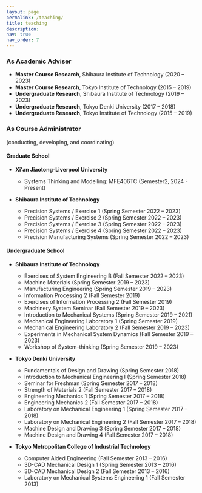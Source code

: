```yaml
---
layout: page
permalink: /teaching/
title: teaching
description:
nav: true
nav_order: 7
---
```


### As Academic Adviser
- **Master Course Research**, Shibaura Institute of Technology (2020 – 2023)
- **Master Course Research**, Tokyo Institute of Technology (2015 – 2019)
- **Undergraduate Research**, Shibaura Institute of Technology (2019 – 2023)
- **Undergraduate Research**, Tokyo Denki University (2017 – 2018)
- **Undergraduate Research**, Tokyo Institute of Technology (2015 – 2019)


### As Course Administrator
(conducting, developing, and coordinating)

#### Graduate School
- **Xi'an Jiaotong-Liverpool University**
  - Systems Thinking and Modelling: MFE406TC (Semester2, 2024 - Present)

- **Shibaura Institute of Technology**
  - Precision Systems / Exercise 1 (Spring Semester 2022 – 2023)
  - Precision Systems / Exercise 2 (Spring Semester 2022 – 2023)
  - Precision Systems / Exercise 3 (Spring Semester 2022 – 2023)
  - Precision Systems / Exercise 4 (Spring Semester 2022 – 2023)
  - Precision Manufacturing Systems (Spring Semester 2022 – 2023)

#### Undergraduate School
- **Shibaura Institute of Technology**
  - Exercises of System Engineering B (Fall Semester 2022 – 2023)
  - Machine Materials (Spring Semester 2019 – 2023)
  - Manufacturing Engineering (Spring Semester 2019 – 2023)
  - Information Processing 2 (Fall Semester 2019)
  - Exercises of Information Processing 2 (Fall Semester 2019)
  - Machinery System Seminar (Fall Semester 2019 – 2023)
  - Introduction to Mechanical Systems (Spring Semester 2019 – 2021)
  - Mechanical Engineering Laboratory 1 (Spring Semester 2019)
  - Mechanical Engineering Laboratory 2 (Fall Semester 2019 – 2023)
  - Experiments in Mechanical System Dynamics (Fall Semester 2019 – 2023)
  - Workshop of System-thinking (Spring Semester 2019 – 2023)

- **Tokyo Denki University**
  - Fundamentals of Design and Drawing (Spring Semester 2018)
  - Introduction to Mechanical Engineering I (Spring Semester 2018)
  - Seminar for Freshman (Spring Semester 2017 – 2018)
  - Strength of Materials 2 (Fall Semester 2017 – 2018)
  - Engineering Mechanics 1 (Spring Semester 2017 – 2018)
  - Engineering Mechanics 2 (Fall Semester 2017 – 2018)
  - Laboratory on Mechanical Engineering 1 (Spring Semester 2017 – 2018)
  - Laboratory on Mechanical Engineering 2 (Fall Semester 2017 – 2018)
  - Machine Design and Drawing 3 (Spring Semester 2017 – 2018)
  - Machine Design and Drawing 4 (Fall Semester 2017 – 2018)

- **Tokyo Metropolitan College of Industrial Technology**
  - Computer Aided Engineering (Fall Semester 2013 – 2016)
  - 3D-CAD Mechanical Design 1 (Spring Semester 2013 – 2016)
  - 3D-CAD Mechanical Design 2 (Fall Semester 2013 – 2016)
  - Laboratory on Mechanical Systems Engineering 1 (Fall Semester 2013)

